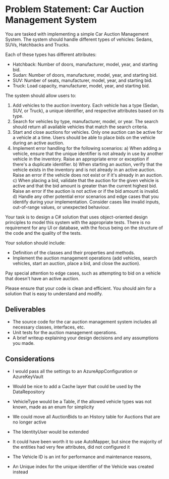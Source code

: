 # Problem Statement: Car Auction Management System

You are tasked with implementing a simple Car Auction Management System. The system should handle different types of vehicles: Sedans, SUVs, Hatchbacks and Trucks.

Each of these types has different attributes:

- Hatchback: Number of doors, manufacturer, model, year, and starting bid.
- Sudan: Number of doors, manufacturer, model, year, and starting bid.
- SUV: Number of seats, manufacturer, model, year, and starting bid.
- Truck: Load capacity, manufacturer, model, year, and starting bid.

The system should allow users to:

1. Add vehicles to the auction inventory. Each vehicle has a type (Sedan, SUV, or Truck), a unique identifier, and respective attributes based on its type.
2. Search for vehicles by type, manufacturer, model, or year. The search should return all available vehicles that match the search criteria.
3. Start and close auctions for vehicles. Only one auction can be active for a vehicle at a time. Users should be able to place bids on the vehicle during an active auction.
4. Implement error handling for the following scenarios:
   a) When adding a vehicle, ensure that the unique identifier is not already in use by another vehicle in the inventory. Raise an appropriate error or exception if there's a duplicate identifier.
   b) When starting an auction, verify that the vehicle exists in the inventory and is not already in an active auction. Raise an error if the vehicle does not exist or if it's already in an auction.
   c) When placing a bid, validate that the auction for the given vehicle is active and that the bid amount is greater than the current highest bid. Raise an error if the auction is not active or if the bid amount is invalid.
   d) Handle any other potential error scenarios and edge cases that you identify during your implementation. Consider cases like invalid inputs, out-of-range values, or unexpected behaviour.

Your task is to design a C# solution that uses object-oriented design principles to model this system with the appropriate tests. There is no requirement for any UI or database, with the focus being on the structure of the code and the quality of the tests.

Your solution should include:

- Definition of the classes and their properties and methods.
- Implement the auction management operations (add vehicles, search vehicles, start an auction, place a bid, and close the auction).

Pay special attention to edge cases, such as attempting to bid on a vehicle that doesn't have an active auction.

Please ensure that your code is clean and efficient. You should aim for a solution that is easy to understand and modify.

## Deliverables

- The source code for the car auction management system includes all necessary classes, interfaces, etc.
- Unit tests for the auction management operations.
- A brief writeup explaining your design decisions and any assumptions you made.

## Considerations

- I would pass all the settings to an AzureAppConfiguration or AzureKeyVault
- Would be nice to add a Cache layer that could be used by the DataRepository
- VehicleType would be a Table, if the allowed vehicle types was not known, made as an enum for simplicity
- We could move all AuctionBids to an History table for Auctions that are no longer active
- The IdentityUser would be extended
- It could have been worth it to use AutoMapper, but since the majority of the entities had very few attributes, did not configured it


- The Vehicle ID is an int for performance and maintenance reasons, 
- An Unique index for the unique identifier of the Vehicle was created instead